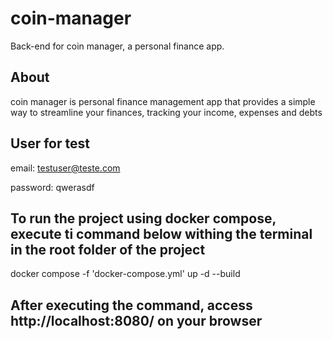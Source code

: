 # coin-manager

Back-end for coin manager, a personal finance app.

## About

coin manager is personal finance management app that provides a simple
way to streamline your finances, tracking your income, expenses and debts

## User for test

email: testuser@teste.com

password: qwerasdf

## To run the project using docker compose, execute ti command below withing the terminal in the root folder of the project

docker compose -f 'docker-compose.yml' up -d --build

## After executing the command, access http://localhost:8080/ on your browser
